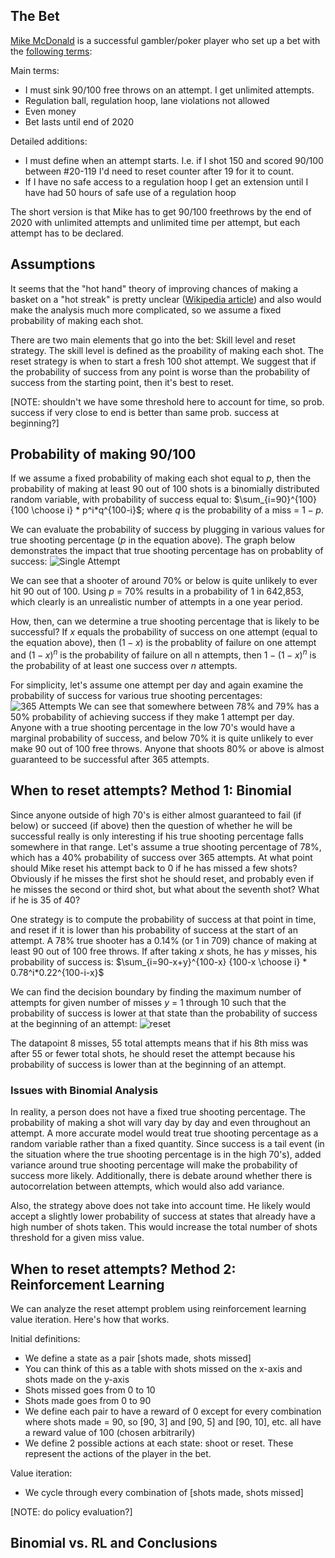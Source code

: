 ## The Bet
[Mike McDonald](https://twitter.com/MikeMcDonald89) is a successful gambler/poker player who set up a bet with the [following terms](https://twitter.com/MikeMcDonald89/status/1246917870677680129):

Main terms: 
- I must sink 90/100 free throws on an attempt. I get unlimited attempts.
- Regulation ball, regulation hoop, lane violations not allowed
- Even money
- Bet lasts until end of 2020

Detailed additions: 
- I must define when an attempt starts. I.e. if I shot 150 and scored 90/100 between #20-119 I'd need to reset counter after 19 for it to count.
- If I have no safe access to a regulation hoop I get an extension until I have had 50 hours of safe use of a regulation hoop

The short version is that Mike has to get 90/100 freethrows by the end of 2020 with unlimited attempts and unlimited time per attempt, but each attempt has to be declared. 

## Assumptions
It seems that the "hot hand" theory of improving chances of making a basket on a "hot streak" is pretty unclear ([Wikipedia article](https://en.wikipedia.org/wiki/Hot_hand)) and also would make the analysis much more complicated, so we assume a fixed probability of making each shot. 

There are two main elements that go into the bet: Skill level and reset strategy. The skill level is defined as the proability of making each shot. The reset strategy is when to start a fresh 100 shot attempt. We suggest that if the probability of success from any point is worse than the probability of success from the starting point, then it's best to reset. 

[NOTE: shouldn't we have some threshold here to account for time, so prob. success if very close to end is better than same prob. success at beginning?]

## Probability of making 90/100
If we assume a fixed probability of making each shot equal to $p$, then the probability of making at least 90 out of 100 shots is a binomially distributed random variable, with probability of success equal to: $\sum_{i=90}^{100} {100 \choose i} * p^i*q^{100-i}$; where $q$ is the probability of a miss = $1 - p$.

We can evaluate the probability of success by plugging in various values for true shooting percentage ($p$ in the equation above). 
The graph below demonstrates the impact that true shooting percentage has on probablity of success:
![Single Attempt](attempt1.png)

We can see that a shooter of around 70% or below is quite unlikely to ever hit 90 out of 100. Using $p$ = 70% results in a probability of 1 in 642,853, which clearly is an unrealistic number of attempts in a one year period.

How, then, can we determine a true shooting percentage that is likely to be successful? If $x$ equals the probability of success on one attempt (equal to the equation above), then $(1-x)$ is the probablity of failure on one attempt and $(1-x)^n$ is the probability of failure on all n attempts, then $1-(1-x)^n$ is the probability of at least one success over $n$ attempts. 

For simplicity, let's assume one attempt per day and again examine the probability of success for various true shooting percentages:
![365 Attempts](attempt365.png)
We can see that somewhere between 78% and 79% has a 50% probability of achieving success if they make 1 attempt per day. Anyone with a true shooting percentage in the low 70's would have a marginal probability of success, and below 70% it is quite unlikely to ever make 90 out of 100 free throws. Anyone that shoots 80% or above is almost guaranteed to be successful after 365 attempts. 

## When to reset attempts? Method 1: Binomial
Since anyone outside of high 70's is either almost guaranteed to fail (if below) or succeed (if above) then the question of whether he will be successful really is only interesting if his true shooting percentage falls somewhere in that range. Let's assume a true shooting percentage of 78%, which has a 40% probability of success over 365 attempts. At what point should Mike reset his attempt back to 0 if he has missed a few shots? Obviously if he misses the first shot he should reset, and probably even if he misses the second or third shot, but what about the seventh shot? What if he is 35 of 40? 

One strategy is to compute the probability of success at that point in time, and reset if it is lower than his probability of success at the start of an attempt. A 78% true shooter has a 0.14% (or 1 in 709) chance of making at least 90 out of 100 free throws. If after taking $x$ shots, he has $y$ misses, his probability of success is: $\sum_{i=90-x+y}^{100-x} {100-x \choose i} * 0.78^i*0.22^{100-i-x}$

We can find the decision boundary by finding the maximum number of attempts for given number of misses $y$ = 1 through 10 such that the probability of success is lower at that state than the probability of success at the beginning of an attempt:
![reset](reset_graph.png)

The datapoint 8 misses, 55 total attempts means that if his 8th miss was after 55 or fewer total shots, he should reset the attempt because his probability of success is lower than at the beginning of an attempt.

### Issues with Binomial Analysis
In reality, a person does not have a fixed true shooting percentage. The probability of making a shot will vary day by day and even throughout an attempt. A more accurate model would treat true shooting percentage as a random variable rather than a fixed quantity. Since success is a tail event (in the situation where the true shooting percentage is in the high 70's), added variance around true shooting percentage will make the probability of success more likely. Additionally, there is debate around whether there is autocorrelation between attempts, which would also add variance.

Also, the strategy above does not take into account time. He likely would accept a slightly lower probability of success at states that already have a high number of shots taken. This would increase the total number of shots threshold for a given miss value.


## When to reset attempts? Method 2: Reinforcement Learning
We can analyze the reset attempt problem using reinforcement learning value iteration. Here's how that works. 

Initial definitions: 
- We define a state as a pair [shots made, shots missed]
- You can think of this as a table with shots missed on the x-axis and shots made on the y-axis
- Shots missed goes from 0 to 10
- Shots made goes from 0 to 90
- We define each pair to have a reward of 0 except for every combination where shots made = 90, so [90, 3] and [90, 5] and [90, 10], etc. all have a reward value of 100 (chosen arbitrarily)
- We define 2 possible actions at each state: shoot or reset. These represent the actions of the player in the bet. 

Value iteration: 
- We cycle through every combination of [shots made, shots missed] 


[NOTE: do policy evaluation?]


## Binomial vs. RL and Conclusions
